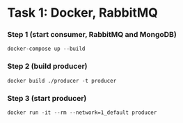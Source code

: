 # Task 1: Docker, RabbitMQ

### Step 1 (start consumer, RabbitMQ and MongoDB)

	docker-compose up --build
	
### Step 2 (build producer)

	docker build ./producer -t producer

### Step 3 (start producer)

	docker run -it --rm --network=1_default producer